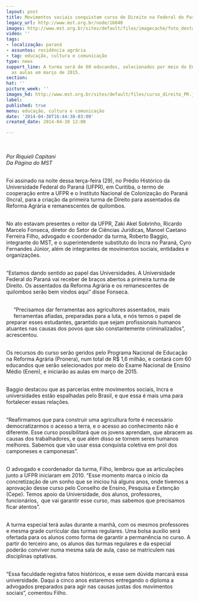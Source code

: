 ```yaml
---
layout: post
title: Movimentos sociais conquistam curso de Direito na Federal do Paraná
legacy_url: http://www.mst.org.br/node/16040
images: http://www.mst.org.br/sites/default/files/imagecache/foto_destaque/curso_direito_PR.jpg
video: ''
tags:
- localização: paraná
- assuntos: residência agrária
- tag: educação, cultura e comunicação
type: news
support_line: A turma será de 60 educandos, selecionados por meio do Enem, e iniciarão
  as aulas em março de 2015.
section: 
hat: ''
picture_week: ''
images_hd: http://www.mst.org.br/sites/default/files/curso_direito_PR.jpg
label: 
published: true
menu: educação, cultura e comunicação
date: '2014-04-30T16:44:38-03:00'
created_date: 2014-04-30 12:00

---
```

<p class="MsoNormal"><img style="margin: 10px;" src="http://www.mst.org.br/sites/default/files/curso_direito_PR.jpg" alt=""></p><p class="MsoNormal"><em>Por Riquieli Capitani<br> Da Página do MST</em></p><p class="MsoNormal"><br>Foi assinado na noite dessa terça-feira (29), no Prédio Histórico da Universidade Federal do Paraná (UFPR), em Curitiba, o termo de cooperação entre a UFPR e o Instituto Nacional de Colonização do Paraná (Incra), para a criação da primeira turma de Direito para assentados da Reforma Agrária e remanescentes de quilombos.</p><p class="MsoNormal"><br>No ato estavam presentes o reitor da UFPR, Zaki Akel Sobrinho, Ricardo Marcelo Fonseca, diretor do Setor de Ciências Jurídicas, Manoel Caetano Ferreira Filho, advogado e coordenador da turma, Roberto Baggio, integrante do MST, e o superintendente substituto do Incra no Paraná, Cyro Fernandes Júnior, além de integrantes de movimentos sociais, entidades e organizações.</p><p class="MsoNormal"><br>“Estamos dando sentido ao papel das Universidades. A Universidade Federal do Paraná vai receber de braços abertos a primeira turma de Direito. Os assentados da Reforma Agrária e os remanescentes de quilombos serão bem vindos aqui” disse Fonseca.</p><p class="MsoNormal"><br><img style="margin: 10px; float: left;" src="http://www.mst.org.br/sites/default/files/curso_direito_PR_Rodrigo%20Asturiam.jpg" alt="">“Precisamos dar ferramentas aos agricultores assentados, mais ferramentas afiadas, preparadas para a luta, e nós temos o papel de preparar esses estudantes, garantido que sejam profissionais humanos atuantes nas causas dos povos que são constantemente criminalizados”, acrescentou.</p><p class="MsoNormal"><br>Os recursos do curso serão geridos pelo Programa Nacional de Educação na Reforma Agrária (Pronera), num total de R$ 1,6 milhão, e contará com 60 educandos que serão selecionados por meio do Exame Nacional de Ensino Médio (Enem), e iniciarão as aulas em março de 2015.</p><p class="MsoNormal"><br>Baggio destacou que as parcerias entre movimentos sociais, Incra e universidades estão espalhadas pelo Brasil, e que essa é mais uma para fortalecer essas relações.</p><p class="MsoNormal"><br>“Reafirmamos que para construir uma agricultura forte é necessário democratizarmos o acesso a terra, e o acesso ao conhecimento não é diferente. Esse curso possibilitará que os jovens aprendam, que abracem as causas dos trabalhadores, e que além disso se tornem seres humanos melhores. Sabemos que vão usar essa conquista coletiva em prol dos camponeses e camponesas”.</p><p class="MsoNormal"><br>O advogado e coordenador da turma, Filho, lembrou que as articulações junto a UFPR iniciaram em 2010. “Esse momento marca o início da concretização de um sonho que se iniciou há alguns anos, onde tivemos a aprovação desse curso pelo Conselho de Ensino, Pesquisa e Extenção (Cepe). Temos apoio da Universidade, dos alunos, professores, funcionários, &nbsp;que vai garantir esse curso, mas sabemos que precisamos ficar atentos”.</p><p class="MsoNormal"><br>A turma especial terá aulas durante a manhã, com os mesmos professores e mesma grade curricular das turmas regulares. Uma bolsa auxílio será ofertada para os alunos como forma de garantir a permanência no curso. A partir do terceiro ano, os alunos das turmas regulares e da especial poderão conviver numa mesma sala de aula, caso se matriculem nas disciplinas optativas.</p><p class="MsoNormal"><br>“Essa faculdade registra fatos históricos, e esse sem dúvida marcará essa universidade. Daqui a cinco anos estaremos entregando o diploma a advogados preparados para agir nas causas justas dos movimentos sociais”, comentou Filho.</p>
